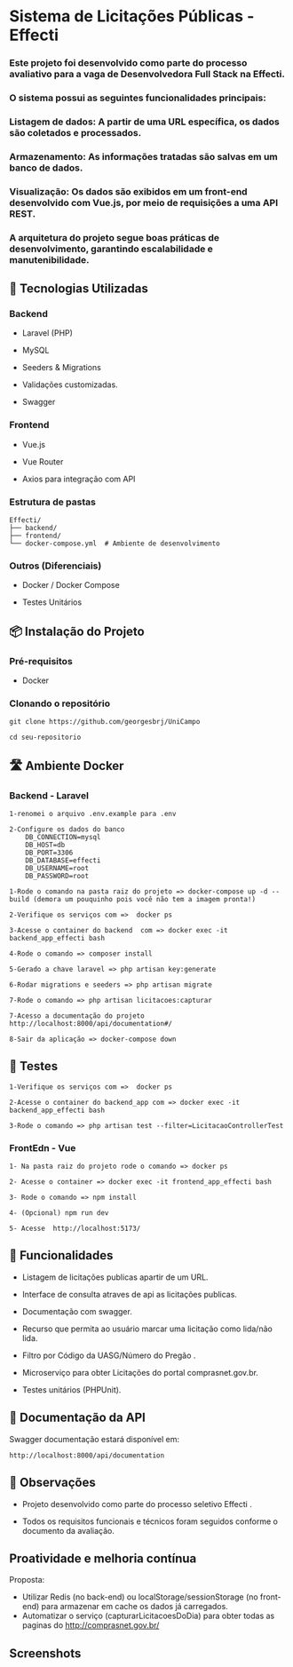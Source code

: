 # Sistema de Licitações Públicas - Effecti 

### Este projeto foi desenvolvido como parte do processo avaliativo para a vaga de Desenvolvedora Full Stack na Effecti.
### O sistema possui as seguintes funcionalidades principais:
### Listagem de dados: A partir de uma URL específica, os dados são coletados e processados.
### Armazenamento: As informações tratadas são salvas em um banco de dados.
### Visualização: Os dados são exibidos em um front-end desenvolvido com Vue.js, por meio de requisições a uma API REST.
### A arquitetura do projeto segue boas práticas de desenvolvimento, garantindo escalabilidade e manutenibilidade.


## 🚀 Tecnologias Utilizadas

### Backend

- Laravel (PHP)

- MySQL

- Seeders & Migrations

- Validações customizadas.

- Swagger 

### Frontend

- Vue.js

- Vue Router 

- Axios para integração com API


### Estrutura de pastas 
```
Effecti/
├── backend/    
├── frontend/
└── docker-compose.yml  # Ambiente de desenvolvimento
```


### Outros (Diferenciais)

- Docker / Docker Compose 

- Testes Unitários 


## 📦 Instalação do Projeto 


### Pré-requisitos

- Docker 


### Clonando o repositório

```
git clone https://github.com/georgesbrj/UniCampo

cd seu-repositorio
```

## 🛣 Ambiente Docker 

### Backend - Laravel


```
1-renomei o arquivo .env.example para .env  

2-Configure os dados do banco 
    DB_CONNECTION=mysql
    DB_HOST=db
    DB_PORT=3306
    DB_DATABASE=effecti
    DB_USERNAME=root
    DB_PASSWORD=root

1-Rode o comando na pasta raiz do projeto => docker-compose up -d --build (demora um pouquinho pois você não tem a imagem pronta!)

2-Verifique os serviços com =>  docker ps 

3-Acesse o container do backend  com => docker exec -it backend_app_effecti bash

4-Rode o comando => composer install 

5-Gerado a chave laravel => php artisan key:generate

6-Rodar migrations e seeders => php artisan migrate  

7-Rode o comando => php artisan licitacoes:capturar 

7-Acesso a documentação do projeto http://localhost:8000/api/documentation#/

8-Sair da aplicação => docker-compose down 
```

## 🧪 Testes  
```
1-Verifique os serviços com =>  docker ps 

2-Acesse o container do backend_app com => docker exec -it backend_app_effecti bash

3-Rode o comando => php artisan test --filter=LicitacaoControllerTest
```

### FrontEdn - Vue
```
1- Na pasta raiz do projeto rode o comando => docker ps 

2- Acesse o container => docker exec -it frontend_app_effecti bash

3- Rode o comando => npm install

4- (Opcional) npm run dev

5- Acesse  http://localhost:5173/
``` 

## 🧩 Funcionalidades

- Listagem de licitações publicas apartir de um URL.

- Interface de consulta atraves de api as licitações publicas.

- Documentação com swagger. 

- Recurso que permita ao usuário marcar uma licitação como lida/não lida.

- Filtro por Código da UASG/Número do Pregão .

- Microserviço para obter Licitações do portal comprasnet.gov.br.

- Testes unitários (PHPUnit).

## 📁 Documentação da API 

Swagger documentação estará disponível em:
```
http://localhost:8000/api/documentation
```

## 📌 Observações

- Projeto desenvolvido como parte do processo seletivo Effecti .

- Todos os requisitos funcionais e técnicos foram seguidos conforme o documento da avaliação.

## Proatividade e melhoria contínua
 Proposta:
- Utilizar Redis (no back-end) ou localStorage/sessionStorage (no front-end) para armazenar em cache os dados já carregados.
- Automatizar o serviço (capturarLicitacoesDoDia) para obter todas as paginas do http://comprasnet.gov.br/


## Screenshots
 

 